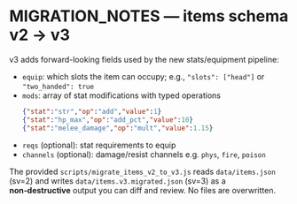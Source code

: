 # MIGRATION_NOTES — items schema v2 → v3

v3 adds forward-looking fields used by the new stats/equipment pipeline:

- `equip`: which slots the item can occupy; e.g., `"slots": ["head"]` or `"two_handed": true`
- `mods`: array of stat modifications with typed operations
  ```json
  {"stat":"str","op":"add","value":1}
  {"stat":"hp_max","op":"add_pct","value":10}
  {"stat":"melee_damage","op":"mult","value":1.15}
  ```
- `reqs` (optional): stat requirements to equip
- `channels` (optional): damage/resist channels e.g. `phys`, `fire`, `poison`

The provided `scripts/migrate_items_v2_to_v3.js` reads `data/items.json` (sv=2) and writes `data/items.v3.migrated.json` (sv=3) as a **non‑destructive** output you can diff and review. No files are overwritten.
